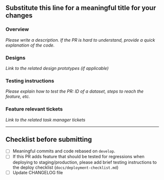 ## Substitute this line for a meaningful title for your changes

### Overview

_Please write a description. If the PR is hard to understand, provide a quick explanation of the code._

### Designs

_Link to the related design prototypes (if applicable)_

### Testing instructions

_Please explain how to test the PR: ID of a dataset, steps to reach the feature, etc._

### Feature relevant tickets

_Link to the related task manager tickets_

---

## Checklist before submitting

- [ ] Meaningful commits and code rebased on `develop`.
- [ ] If this PR adds feature that should be tested for regressions when
      deploying to staging/production, please add brief testing instructions
      to the deploy checklist (`docs/deployment-checklist.md`)
- [ ] Update CHANGELOG file